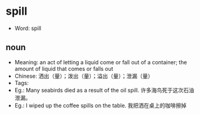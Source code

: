 # spill

- Word: spill

## noun

- Meaning: an act of letting a liquid come or fall out of a container; the amount of liquid that comes or falls out
- Chinese: 洒出（量）；泼出（量）；溢出（量）；泄漏（量）
- Tags: 
- Eg.: Many seabirds died as a result of the oil spill. 许多海鸟死于这次石油泄漏。
- Eg.: I wiped up the coffee spills on the table. 我把洒在桌上的咖啡擦掉


